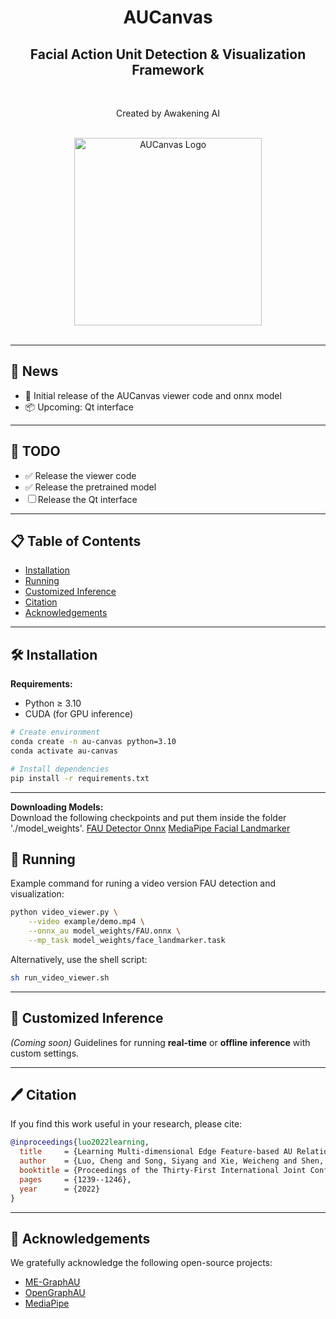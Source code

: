 <div align="center">

  <!-- Title -->
  <h1>
    AUCanvas
  </h1>
  <h2>
    Facial Action Unit Detection & Visualization Framework
  </h2>
  <br/>

  <!-- Affiliation -->
  <p>
    Created by Awakening AI
  </p>
  <br/>

  <!-- Logo -->
  <!-- Update the logo path if needed -->
  <img src="docs/aucanvas-logo.png" alt="AUCanvas Logo" width="300"/>
  <br/><br/>

</div>

---

## 📢 News
- 🚀 Initial release of the AUCanvas viewer code and onnx model
- 📦 Upcoming: Qt interface  

---

## 📝 TODO
- ✅ Release the viewer code  
- ✅ Release the pretrained model  
- ☐ Release the Qt interface  

---

## 📋 Table of Contents
- [Installation](#installation)  
- [Running](#running)  
- [Customized Inference](#customized-inference)  
- [Citation](#citation)  
- [Acknowledgements](#acknowledgements)  

---

## 🛠️ Installation

**Requirements:**  
- Python ≥ 3.10  
- CUDA (for GPU inference)  

```bash
# Create environment
conda create -n au-canvas python=3.10
conda activate au-canvas

# Install dependencies
pip install -r requirements.txt
````

---

**Downloading Models:**  
Download the following checkpoints and put them inside the folder './model_weights'. 
[FAU Detector Onnx](https://drive.google.com/file/d/1UIBcUm4EkgRz5OyZFL59HVaoxI3NNhl9/view?usp=sharing)
[MediaPipe Facial Landmarker](https://storage.googleapis.com/mediapipe-models/face_landmarker/face_landmarker/float16/latest/face_landmarker.task)


## 🎯 Running

Example command for runing a video version FAU detection and visualization:

```bash
python video_viewer.py \
    --video example/demo.mp4 \
    --onnx_au model_weights/FAU.onnx \
    --mp_task model_weights/face_landmarker.task
```

Alternatively, use the shell script:

```bash
sh run_video_viewer.sh
```

---

## 🧪 Customized Inference

*(Coming soon)*
Guidelines for running **real-time** or **offline inference** with custom settings.

---

## 🖊️ Citation

If you find this work useful in your research, please cite:

```bibtex
@inproceedings{luo2022learning,
  title     = {Learning Multi-dimensional Edge Feature-based AU Relation Graph for Facial Action Unit Recognition},
  author    = {Luo, Cheng and Song, Siyang and Xie, Weicheng and Shen, Linlin and Gunes, Hatice},
  booktitle = {Proceedings of the Thirty-First International Joint Conference on Artificial Intelligence, {IJCAI-22}},
  pages     = {1239--1246},
  year      = {2022}
}
```

---

## 🤝 Acknowledgements

We gratefully acknowledge the following open-source projects:

* [ME-GraphAU](https://github.com/CVI-SZU/ME-GraphAU)
* [OpenGraphAU](https://github.com/lingjivoo/OpenGraphAU)
* [MediaPipe](https://ai.google.dev/edge/mediapipe/solutions/guide)



